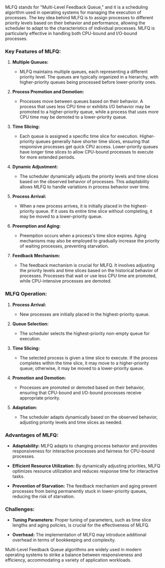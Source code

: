 MLFQ stands for "Multi-Level Feedback Queue," and it is a scheduling algorithm used in operating systems for managing the execution of processes. The key idea behind MLFQ is to assign processes to different priority levels based on their behavior and performance, allowing the scheduler to adapt to the characteristics of individual processes. MLFQ is particularly effective in handling both CPU-bound and I/O-bound processes.

### Key Features of MLFQ:

1. **Multiple Queues:**
   - MLFQ maintains multiple queues, each representing a different priority level. The queues are typically organized in a hierarchy, with higher-priority queues being processed before lower-priority ones.

2. **Process Promotion and Demotion:**
   - Processes move between queues based on their behavior. A process that uses less CPU time or exhibits I/O behavior may be promoted to a higher-priority queue, while a process that uses more CPU time may be demoted to a lower-priority queue.

3. **Time Slicing:**
   - Each queue is assigned a specific time slice for execution. Higher-priority queues generally have shorter time slices, ensuring that responsive processes get quick CPU access. Lower-priority queues have longer time slices to allow CPU-bound processes to execute for more extended periods.

4. **Dynamic Adjustment:**
   - The scheduler dynamically adjusts the priority levels and time slices based on the observed behavior of processes. This adaptability allows MLFQ to handle variations in process behavior over time.

5. **Process Arrival:**
   - When a new process arrives, it is initially placed in the highest-priority queue. If it uses its entire time slice without completing, it may be moved to a lower-priority queue.

6. **Preemption and Aging:**
   - Preemption occurs when a process's time slice expires. Aging mechanisms may also be employed to gradually increase the priority of waiting processes, preventing starvation.

7. **Feedback Mechanism:**
   - The feedback mechanism is crucial for MLFQ. It involves adjusting the priority levels and time slices based on the historical behavior of processes. Processes that wait or use less CPU time are promoted, while CPU-intensive processes are demoted.

### MLFQ Operation:

1. **Process Arrival:**
   - New processes are initially placed in the highest-priority queue.

2. **Queue Selection:**
   - The scheduler selects the highest-priority non-empty queue for execution.

3. **Time Slicing:**
   - The selected process is given a time slice to execute. If the process completes within the time slice, it may move to a higher-priority queue; otherwise, it may be moved to a lower-priority queue.

4. **Promotion and Demotion:**
   - Processes are promoted or demoted based on their behavior, ensuring that CPU-bound and I/O-bound processes receive appropriate priority.

5. **Adaptation:**
   - The scheduler adapts dynamically based on the observed behavior, adjusting priority levels and time slices as needed.

### Advantages of MLFQ:

- **Adaptability:** MLFQ adapts to changing process behavior and provides responsiveness for interactive processes and fairness for CPU-bound processes.
  
- **Efficient Resource Utilization:** By dynamically adjusting priorities, MLFQ optimizes resource utilization and reduces response time for interactive tasks.

- **Prevention of Starvation:** The feedback mechanism and aging prevent processes from being permanently stuck in lower-priority queues, reducing the risk of starvation.

### Challenges:

- **Tuning Parameters:** Proper tuning of parameters, such as time slice lengths and aging policies, is crucial for the effectiveness of MLFQ.

- **Overhead:** The implementation of MLFQ may introduce additional overhead in terms of bookkeeping and complexity.

Multi-Level Feedback Queue algorithms are widely used in modern operating systems to strike a balance between responsiveness and efficiency, accommodating a variety of application workloads.